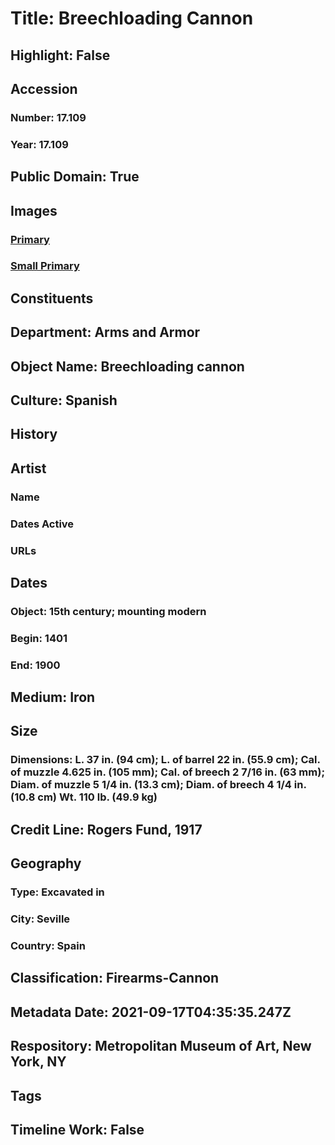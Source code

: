 # Title: Breechloading Cannon
## Highlight: False
## Accession
### Number: 17.109
### Year: 17.109
## Public Domain: True
## Images
### [Primary](https://images.metmuseum.org/CRDImages/aa/original/SC-LC-36545.jpg)
### [Small Primary](https://images.metmuseum.org/CRDImages/aa/web-large/SC-LC-36545.jpg)
## Constituents
## Department: Arms and Armor
## Object Name: Breechloading cannon
## Culture: Spanish
## History
## Artist
### Name
### Dates Active
### URLs
## Dates
### Object: 15th century; mounting modern
### Begin: 1401
### End: 1900
## Medium: Iron
## Size
### Dimensions: L. 37 in. (94 cm); L. of barrel 22 in. (55.9 cm); Cal. of muzzle 4.625 in. (105 mm); Cal. of breech 2 7/16 in. (63 mm); Diam. of muzzle 5 1/4 in. (13.3 cm); Diam. of breech 4 1/4 in. (10.8 cm) Wt. 110 lb. (49.9 kg)
## Credit Line: Rogers Fund, 1917
## Geography
### Type: Excavated in
### City: Seville
### Country: Spain
## Classification: Firearms-Cannon
## Metadata Date: 2021-09-17T04:35:35.247Z
## Respository: Metropolitan Museum of Art, New York, NY
## Tags
## Timeline Work: False